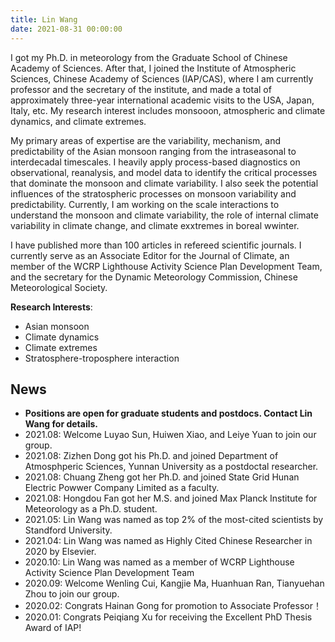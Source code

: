 ```yaml
---
title: Lin Wang
date: 2021-08-31 00:00:00
---
```


I got my Ph.D. in meteorology from the Graduate School of Chinese Academy of Sciences. After that, I joined the Institute of Atmospheric Sciences, Chinese Academy of Sciences (IAP/CAS), where I am currently professor and the secretary of the institute, and made a total of approximately three-year international academic visits to the USA, Japan, Italy, etc. My research interest includes monsooon, atmospheric and climate dynamics, and climate extremes. 

My primary areas of expertise are the variability, mechanism, and predictability of the Asian monsoon ranging from the intraseasonal to interdecadal timescales. I heavily apply process-based diagnostics on observational, reanalysis, and model data to identify the critical processes that dominate the monsoon and climate variability. I also seek the potential influences of the stratospheric processes on monsoon variability and predictability. Currently, I am working on the scale interactions to understand the monsoon and climate variability, the role of internal climate variability in climate change, and climate exxtremes in boreal wwinter. 

I have published more than 100 articles in refereed scientific journals. I currently serve as an Associate Editor for the Journal of Climate, an member of the WCRP Lighthouse Activity Science Plan Development Team, and the secretary for the Dynamic Meteorology Commission, Chinese Meteorological Society.

**Research Interests**: 
- Asian monsoon
- Climate dynamics
- Climate extremes
- Stratosphere-troposphere interaction

## News

- **Positions are open for graduate students and postdocs. Contact Lin Wang for details.**
- 2021.08: Welcome Luyao Sun, Huiwen Xiao, and Leiye Yuan to join our group.
- 2021.08: Zizhen Dong got his Ph.D. and joined Department of Atmosphperic Sciences, Yunnan University as a postdoctal researcher.
- 2021.08: Chuang Zheng got her Ph.D. and joined State Grid Hunan Electric Powwer Company Limited as a faculty.
- 2021.08: Hongdou Fan got her M.S. and joined Max Planck Institute for Meteorology as a Ph.D. student.
- 2021.05: Lin Wang was named as top 2% of the most-cited scientists by Standford University.
- 2021.04: Lin Wang was named as Highly Cited Chinese Researcher in 2020 by Elsevier.
- 2020.10: Lin Wang was named as a member of WCRP Lighthouse Activity Science Plan Development Team
- 2020.09: Welcome Wenling Cui, Kangjie Ma, Huanhuan Ran, Tianyuehan Zhou to join our group.
- 2020.02: Congrats Hainan Gong for promotion to Associate Professor！
- 2020.01: Congrats Peiqiang Xu for receiving the Excellent PhD Thesis Award of IAP!
